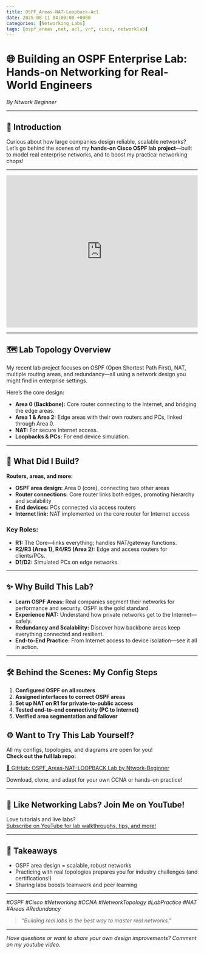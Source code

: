 ```yaml
---
title: OSPF_Areas-NAT-Loopback-Acl
date: 2025-08-11 04:00:00 +0000
categories: [Networking_Labs]
tags: [ospf_areas ,nat, acl, vrf, cisco, networklab]
---
```


# 🌐 Building an OSPF Enterprise Lab: Hands-on Networking for Real-World Engineers

*By Ntwork Beginner*

---

## 🚀 Introduction

Curious about how large companies design reliable, scalable networks?  
Let’s go behind the scenes of my **hands-on Cisco OSPF lab project**—built to model real enterprise networks, and to boost my practical networking chops!

---

<!-- Embed full YouTube video -->
<iframe width="100%" height="400"
  src="https://www.youtube.com/embed/1EpiwFsyL5c"
  title="YouTube video player"
  frameborder="0"
  allow="accelerometer; autoplay; clipboard-write; encrypted-media; gyroscope; picture-in-picture"
  allowfullscreen>
</iframe>

---

## 🗺️ Lab Topology Overview

My recent lab project focuses on OSPF (Open Shortest Path First), NAT, multiple routing areas, and redundancy—all using a network design you might find in enterprise settings.

Here’s the core design:

- **Area 0 (Backbone):** Core router connecting to the Internet, and bridging the edge areas.
- **Area 1 & Area 2:** Edge areas with their own routers and PCs, linked through Area 0.
- **NAT:** For secure Internet access.
- **Loopbacks & PCs:** For end device simulation.

---

## 🔧 What Did I Build?

**Routers, areas, and more:**
- **OSPF area design:** Area 0 (core), connecting two other areas
- **Router connections:** Core router links both edges, promoting hierarchy and scalability
- **End devices:** PCs connected via access routers
- **Internet link:** NAT implemented on the core router for Internet access

### Key Roles:
- **R1:** The Core—links everything; handles NAT/gateway functions.
- **R2/R3 (Area 1), R4/R5 (Area 2):** Edge and access routers for clients/PCs.
- **D1/D2:** Simulated PCs on edge networks.

---

## ✨ Why Build This Lab?

- **Learn OSPF Areas:** Real companies segment their networks for performance and security. OSPF is the gold standard.
- **Experience NAT:** Understand how private networks get to the Internet—safely.
- **Redundancy and Scalability:** Discover how backbone areas keep everything connected and resilient.
- **End-to-End Practice:** From Internet access to device isolation—see it all in action.

---

## 🛠️ Behind the Scenes: My Config Steps

1. **Configured OSPF on all routers**
2. **Assigned interfaces to correct OSPF areas**
3. **Set up NAT on R1 for private-to-public access**
4. **Tested end-to-end connectivity (PC to Internet)**
5. **Verified area segmentation and failover**



## ⚙️ Want to Try This Lab Yourself?

All my configs, topologies, and diagrams are open for you!  
**Check out the full lab repo:**

[🔗 GitHub: OSPF_Areas-NAT-LOOPBACK Lab by Ntwork-Beginner](https://github.com/Ntwork-Beginner/cisco_cml_labs/tree/main/OSPF_Areas-NAT-LOOPBACK)

Download, clone, and adapt for your own CCNA or hands-on practice!

---

## 🎥 Like Networking Labs? Join Me on YouTube!

Love tutorials and live labs?  
[Subscribe on YouTube for lab walkthroughs, tips, and more!](https://www.youtube.com/@ntwork_beginner)

---

## 🎯 Takeaways

- OSPF area design = scalable, robust networks
- Practicing with real topologies prepares you for industry challenges (and certifications!)
- Sharing labs boosts teamwork and peer learning

---

*#OSPF #Cisco #Networking #CCNA #NetworkTopology #LabPractice #NAT #Areas #Redundancy*

> _“Building real labs is the best way to master real networks.”_

---

*Have questions or want to share your own design improvements? Comment on my youtube video.*

